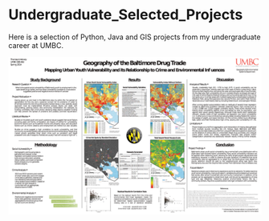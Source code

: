 # Undergraduate_Selected_Projects
Here is a selection of Python, Java and GIS projects from my undergraduate career at UMBC.


<img src="/GES462_Hervey_GotBDT_Poster.png" width="750">
